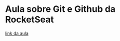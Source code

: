 # Aula sobre Git e Github da RocketSeat

[link da aula](https://www.youtube.com/watch?v=2alg7MQ6_sI&ab_channel=Rocketseat)
